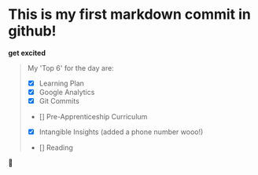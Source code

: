 # This is my first markdown commit in github! 
**get excited**

> My 'Top 6' for the day are:
> - [X] Learning Plan
> - [X] Google Analytics
> - [X] Git Commits
> - [] Pre-Apprenticeship Curriculum
> - [X] Intangible Insights (added a phone number wooo!)
> - [] Reading

:rocket:

